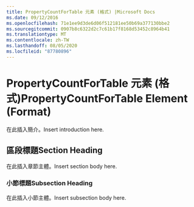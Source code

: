 ```yaml
---
title: PropertyCountForTable 元素 (格式) |Microsoft Docs
ms.date: 09/12/2016
ms.openlocfilehash: 71e1ee9d3de6d06f512181ee50b69a377130bbe2
ms.sourcegitcommit: 0907b8c6322d2c7c61b17f8168d53452c8964b41
ms.translationtype: MT
ms.contentlocale: zh-TW
ms.lasthandoff: 08/05/2020
ms.locfileid: "87780896"
---
```

# <a name="propertycountfortable-element-format"></a><span data-ttu-id="6c786-102">PropertyCountForTable 元素 (格式)</span><span class="sxs-lookup"><span data-stu-id="6c786-102">PropertyCountForTable Element (Format)</span></span>

<span data-ttu-id="6c786-103">在此插入簡介。</span><span class="sxs-lookup"><span data-stu-id="6c786-103">Insert introduction here.</span></span>

## <a name="section-heading"></a><span data-ttu-id="6c786-104">區段標題</span><span class="sxs-lookup"><span data-stu-id="6c786-104">Section Heading</span></span>

<span data-ttu-id="6c786-105">在此插入章節主體。</span><span class="sxs-lookup"><span data-stu-id="6c786-105">Insert section body here.</span></span>

### <a name="subsection-heading"></a><span data-ttu-id="6c786-106">小節標題</span><span class="sxs-lookup"><span data-stu-id="6c786-106">Subsection Heading</span></span>

<span data-ttu-id="6c786-107">在此插入小節主體。</span><span class="sxs-lookup"><span data-stu-id="6c786-107">Insert subsection body here.</span></span>

